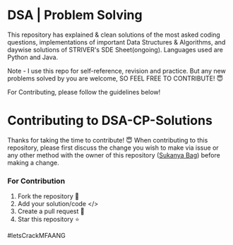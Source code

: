 # DSA | Problem Solving
This repository has explained & clean solutions of the most asked coding questions, implementations of important Data Structures & Algorithms, and daywise solutions of STRIVER's SDE Sheet(ongoing). Languages used are Python and Java.

Note - I use this repo for self-reference, revision and practice. But any new problems solved by you are welcome, SO FEEL FREE TO CONTRIBUTE! 😇

For Contributing, please follow the guidelines below!

# Contributing to DSA-CP-Solutions
Thanks for taking the time to contribute! 😇
When contributing to this repository, please first discuss the change you wish to make via issue or any other method with the owner of this repository ([Sukanya Bag](https://github.com/sukanyabag)) before making a change.

### For Contribution
1. Fork the repository  🍴
2. Add your solution/code </>
3. Create a pull request  📍
4. Star this repository ⭐

#letsCrackMFAANG
